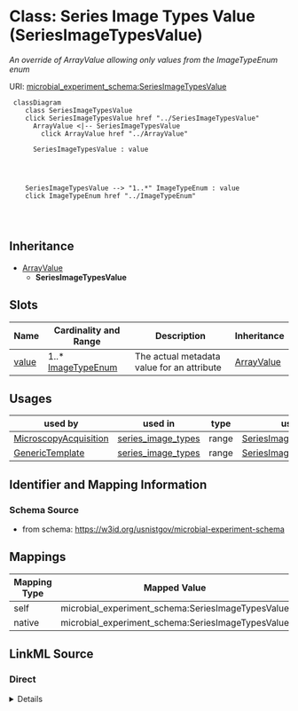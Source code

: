 

# Class: Series Image Types Value (SeriesImageTypesValue)




_An override of ArrayValue allowing only values from the ImageTypeEnum enum_







URI: [microbial_experiment_schema:SeriesImageTypesValue](https://w3id.org/usnistgov/microbial-experiment-schema/SeriesImageTypesValue)






```mermaid
 classDiagram
    class SeriesImageTypesValue
    click SeriesImageTypesValue href "../SeriesImageTypesValue"
      ArrayValue <|-- SeriesImageTypesValue
        click ArrayValue href "../ArrayValue"
      
      SeriesImageTypesValue : value
        
          
    
    
    SeriesImageTypesValue --> "1..*" ImageTypeEnum : value
    click ImageTypeEnum href "../ImageTypeEnum"

        
      
```





## Inheritance
* [ArrayValue](ArrayValue.md)
    * **SeriesImageTypesValue**



## Slots

| Name | Cardinality and Range | Description | Inheritance |
| ---  | --- | --- | --- |
| [value](value.md) | 1..* <br/> [ImageTypeEnum](ImageTypeEnum.md) | The actual metadata value for an attribute | [ArrayValue](ArrayValue.md) |





## Usages

| used by | used in | type | used |
| ---  | --- | --- | --- |
| [MicroscopyAcquisition](MicroscopyAcquisition.md) | [series_image_types](series_image_types.md) | range | [SeriesImageTypesValue](SeriesImageTypesValue.md) |
| [GenericTemplate](GenericTemplate.md) | [series_image_types](series_image_types.md) | range | [SeriesImageTypesValue](SeriesImageTypesValue.md) |






## Identifier and Mapping Information







### Schema Source


* from schema: https://w3id.org/usnistgov/microbial-experiment-schema




## Mappings

| Mapping Type | Mapped Value |
| ---  | ---  |
| self | microbial_experiment_schema:SeriesImageTypesValue |
| native | microbial_experiment_schema:SeriesImageTypesValue |







## LinkML Source

<!-- TODO: investigate https://stackoverflow.com/questions/37606292/how-to-create-tabbed-code-blocks-in-mkdocs-or-sphinx -->

### Direct

<details>
```yaml
name: SeriesImageTypesValue
description: An override of ArrayValue allowing only values from the ImageTypeEnum
  enum
title: Series Image Types Value
from_schema: https://w3id.org/usnistgov/microbial-experiment-schema
is_a: ArrayValue
slot_usage:
  value:
    name: value
    range: ImageTypeEnum

```
</details>

### Induced

<details>
```yaml
name: SeriesImageTypesValue
description: An override of ArrayValue allowing only values from the ImageTypeEnum
  enum
title: Series Image Types Value
from_schema: https://w3id.org/usnistgov/microbial-experiment-schema
is_a: ArrayValue
slot_usage:
  value:
    name: value
    range: ImageTypeEnum
attributes:
  value:
    name: value
    description: The actual metadata value for an attribute
    title: value
    from_schema: https://w3id.org/usnistgov/microbial-experiment-schema
    rank: 1000
    alias: value
    owner: SeriesImageTypesValue
    domain_of:
    - BooleanValue
    - NumberValue
    - StringValue
    - UriValue
    - DateValue
    - ArrayValue
    - ELabItemValue
    - FCInjectionModeValue
    - IncubationAtmosphereValue
    range: ImageTypeEnum
    required: true
    multivalued: true
    inlined: false

```
</details>